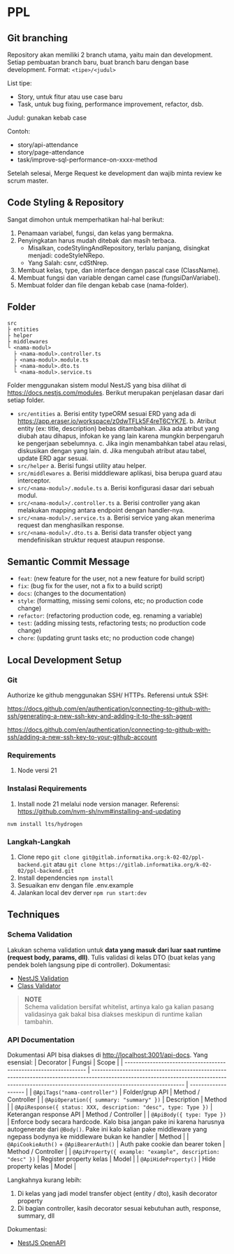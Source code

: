 # PPL

## Git branching

Repository akan memiliki 2 branch utama, yaitu main dan development.
Setiap pembuatan branch baru, buat branch baru dengan base development.
Format: `<tipe>/<judul>`

List tipe:

- Story, untuk fitur atau use case baru
- Task, untuk bug fixing, performance improvement, refactor, dsb.

Judul: gunakan kebab case

Contoh:

- story/api-attendance
- story/page-attendance
- task/improve-sql-performance-on-xxxx-method

Setelah selesai, Merge Request ke development dan wajib minta review ke scrum master.

## Code Styling & Repository

Sangat dimohon untuk memperhatikan hal-hal berikut:

1. Penamaan variabel, fungsi, dan kelas yang bermakna.
2. Penyingkatan harus mudah ditebak dan masih terbaca.
   - Misalkan, codeStylingAndRepository, terlalu panjang, disingkat menjadi: codeStyleNRepo.
   - Yang Salah: csnr, cdStNrep.
3. Membuat kelas, type, dan interface dengan pascal case (ClassName).
4. Membuat fungsi dan variable dengan camel case (fungsiDanVariabel).
5. Membuat folder dan file dengan kebab case (nama-folder).

## Folder

```
src
├ entities
├ helper
├ middlewares
└ <nama-modul>
  ├ <nama-modul>.controller.ts
  ├ <nama-modul>.module.ts
  ├ <nama-modul>.dto.ts
  └ <nama-modul>.service.ts

```

Folder menggunakan sistem modul NestJS yang bisa dilihat di https://docs.nestjs.com/modules.
Berikut merupakan penjelasan dasar dari setiap folder.

- `src/entities`
  a. Berisi entity typeORM sesuai ERD yang ada di https://app.eraser.io/workspace/z0dwTFLk5F4reT6CYK7E.
  b. Atribut entity (ex: title, description) bebas ditambahkan. Jika ada atribut yang diubah
  atau dihapus, infokan ke yang lain karena mungkin berpengaruh ke pengerjaan sebelumnya.
  c. Jika ingin menambahkan tabel atau relasi, diskusikan dengan yang lain.
  d. Jika mengubah atribut atau tabel, update ERD agar sesuai.
- `src/helper`
  a. Berisi fungsi utility atau helper.
- `src/middlewares`
  a. Berisi midddleware aplikasi, bisa berupa guard atau interceptor.
- `src/<nama-modul>/.module.ts`
  a. Berisi konfigurasi dasar dari sebuah modul.
- `src/<nama-modul>/.controller.ts`
  a. Berisi controller yang akan melakukan mapping antara endpoint dengan handler-nya.
- `src/<nama-modul>/.service.ts`
  a. Berisi service yang akan menerima request dan menghasilkan response.
- `src/<nama-modul>/.dto.ts`
  a. Berisi data transfer object yang mendefinisikan struktur request ataupun response.

## Semantic Commit Message

- `feat`: (new feature for the user, not a new feature for build script)
- `fix`: (bug fix for the user, not a fix to a build script)
- `docs`: (changes to the documentation)
- `style`: (formatting, missing semi colons, etc; no production code change)
- `refactor`: (refactoring production code, eg. renaming a variable)
- `test`: (adding missing tests, refactoring tests; no production code change)
- `chore`: (updating grunt tasks etc; no production code change)

## Local Development Setup

### Git

Authorize ke github menggunakan SSH/ HTTPs. Referensi untuk SSH:

https://docs.github.com/en/authentication/connecting-to-github-with-ssh/generating-a-new-ssh-key-and-adding-it-to-the-ssh-agent

https://docs.github.com/en/authentication/connecting-to-github-with-ssh/adding-a-new-ssh-key-to-your-github-account

### Requirements

1. Node versi 21

### Instalasi Requirements

1. Install node 21 melalui node version manager. Referensi: https://github.com/nvm-sh/nvm#installing-and-updating

`nvm install lts/hydrogen`

### Langkah-Langkah

1. Clone repo `git clone git@gitlab.informatika.org:k-02-02/ppl-backend.git` atau `git clone https://gitlab.informatika.org/k-02-02/ppl-backend.git`
2. Install dependencies `npm install`
3. Sesuaikan env dengan file .env.example
4. Jalankan local dev derver `npm run start:dev`

## Techniques

### Schema Validation

Lakukan schema validation untuk **data yang masuk dari luar saat runtime (request body, params, dll)**. Tulis validasi di kelas DTO (buat kelas yang pendek boleh langsung pipe di controller). Dokumentasi:

- [NestJS Validation](https://docs.nestjs.com/techniques/validation)
- [Class Validator](https://www.npmjs.com/package/@nestjs/class-validator/v/0.13.1)

> **NOTE** <br> Schema validation bersifat whitelist, artinya kalo ga kalian pasang validasinya gak bakal bisa diakses meskipun di runtime kalian tambahin.

### API Documentation

Dokumentasi API bisa diakses di [http://localhost:3001/api-docs](http://localhost:3001/api-docs). Yang esensial:
| Decorator | Fungsi | Scope |
| ---------------------------------------------------------------- | --------------------------------------------------------------------------------------------------------------------------------------------------------------------------------------------- | ------------------- |
| `@ApiTags("nama-controller")` | Folder/grup API | Method / Controller |
| `@ApiOperation({ summary: "summary" })` | Description | Method |
| `@ApiResponse({ status: XXX, description: "desc", type: Type })` | Keterangan response API | Method / Controller |
| `@ApiBody({ type: Type })` | Enforce body secara hardcode. Kalo bisa jangan pake ini karena harusnya autogenerate dari `@Body()`. Pake ini kalo kalian pake middleware yang ngepass bodynya ke middleware bukan ke handler | Method |
| `@ApiCookieAuth()` + `@ApiBearerAuth()` | Auth pake cookie dan bearer token | Method / Controller |
| `@ApiProperty({ example: "example", description: "desc" })` | Register property kelas | Model |
| `@ApiHideProperty()` | Hide property kelas | Model |

Langkahnya kurang lebih:

1. Di kelas yang jadi model transfer object (entity / dto), kasih decorator property
2. Di bagian controller, kasih decorator sesuai kebutuhan auth, response, summary, dll

Dokumentasi:

- [NestJS OpenAPI](https://docs.nestjs.com/openapi/introduction)
